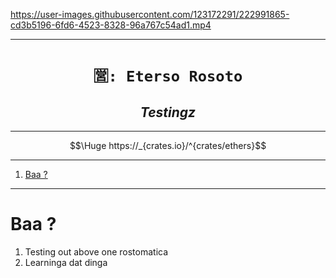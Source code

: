 https://user-images.githubusercontent.com/123172291/222991865-cd3b5196-6fd6-4523-8328-96a767c54ad1.mp4

----

<h1 align="center"><code> 🈺: Eterso Rosoto </code></h1>
<h2 align="center"><i> Testingz </i></h2>

----

$$\Huge https://_{crates.io}/^{crates/ethers}$$

---
1. [Baa ?](#baa-)

---

# Baa ?

1. Testing out above one rostomatica 
2. Learninga dat dinga 


